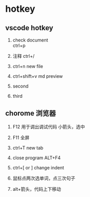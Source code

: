 # hotkey

## vscode hotkey

1. check document <br>
   ctrl+p

1. 注释 ctrl+/

1. ctrl+n new file

1. ctrl+shift+v md preview

2. second

3. third


## chorome 浏览器

1. F12 用于调出调试代码 小箭头，选中
2. F11 全屏
3. ctrl+T new tab
4. close program ALT+F4
5. ctrl+[ or ] change indent


6. 鼠标点两次选单词，点三次句子

7. alt+箭头，代码上下移动